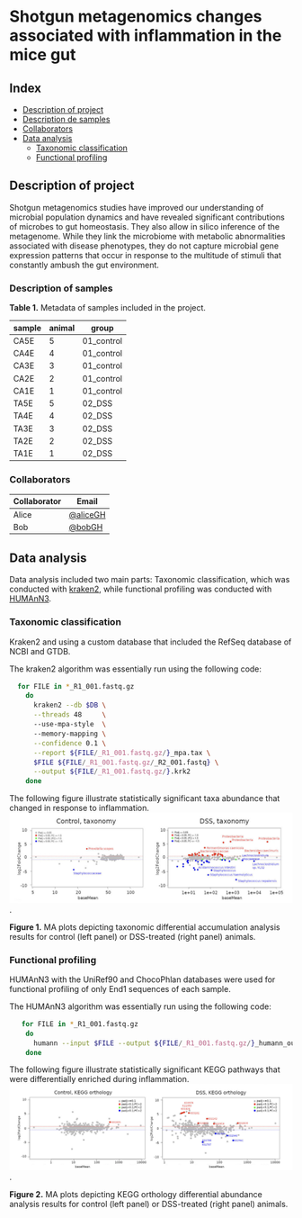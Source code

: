 # Shotgun metagenomics changes associated with inflammation in the mice gut

## Index

- [Description of project](#description-of-project)
- [Description de samples](#description-de-samples)
- [Collaborators](#collaborators)
- [Data analysis](#data-analysis)
  - [Taxonomic classification](#taxonomic-classification)
  - [Functional profiling](#functional-profiling)

## Description of project

Shotgun metagenomics studies have improved our understanding of microbial population dynamics and have revealed significant contributions of microbes to gut homeostasis. They also allow in silico inference of the metagenome. While they link the microbiome with metabolic abnormalities associated with disease phenotypes, they do not capture microbial gene expression patterns that occur in response to the multitude of stimuli that constantly ambush the gut environment.

### Description of samples

__Table 1.__ Metadata of samples included in the project.

|sample | animal | group |
|-------|--------|-------|
|CA5E   |	5      |	01_control|
|CA4E   |4      |	01_control|
|CA3E   |	3      |	01_control|
|CA2E   |	2      |	01_control|
|CA1E   |	1      |	01_control|
|TA5E   |	5      |	02_DSS    |
|TA4E   |	4      |	02_DSS    |
|TA3E   |	3      |	02_DSS    |
|TA2E   |	2      |	02_DSS    |
|TA1E   |1      |  02_DSS    |


### Collaborators

| Collaborator | Email |
|------|--------|
| Alice | [@aliceGH](https://github.com/aliceGH) |
| Bob   | [@bobGH](https://github.com/bobGH) |


## Data analysis

Data analysis included two main parts: Taxonomic classification, which was conducted with [kraken2]( https://github.com/DerrickWood/kraken2/blob/master/docs/MANUAL.markdown), while functional profiling was conducted with [HUMAnN3]( https://huttenhower.sph.harvard.edu/humann/). 

### Taxonomic classification

Kraken2 and using a custom database that included the RefSeq database of NCBI and GTDB.

The kraken2 algorithm was essentially run using the following code:

```bash
  for FILE in *_R1_001.fastq.gz 
    do 
      kraken2 --db $DB \
      --threads 48     \ 
      --use-mpa-style  \ 
      --memory-mapping \
      --confidence 0.1 \
      --report ${FILE/_R1_001.fastq.gz/}_mpa.tax \
      $FILE ${FILE/_R1_001.fastq.gz/_R2_001.fastq} \
      --output ${FILE/_R1_001.fastq.gz/}.krk2
    done

```

The following figure illustrate statistically significant taxa abundance that changed in response to inflammation. ![Figure 1](images/taxonomy.png).

__Figure 1.__ MA plots depicting taxonomic differential accumulation analysis results for control (left panel) or DSS-treated (right panel) animals. 

### Functional profiling

HUMAnN3 with the UniRef90 and ChocoPhlan databases were used for functional profiling of only End1 sequences of each sample. 

The HUMAnN3 algorithm was essentially run using the following code:

```bash
   for FILE in *_R1_001.fastq.gz
    do 
      humann --input $FILE --output ${FILE/_R1_001.fastq.gz/}_humann_output --threads 24
    done
```


The following figure illustrate statistically significant KEGG pathways that were differentially enriched during inflammation. ![Figure 2](images/functional.png).

__Figure 2.__ MA plots depicting KEGG orthology differential abundance analysis results for control (left panel) or DSS-treated (right panel) animals.
